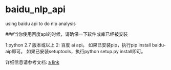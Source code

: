 # baidu_nlp_api
using baidu api to do nlp analysis

###当你使用百度api的时候，请确保一下软件或库已经被安装

1:python 2.7 版本或以上
2: 百度 ai api。
如果已安装pip，执行pip install baidu-aip即可。
如果已安装setuptools，执行python setup.py install即可。

详细信息请参考文档: [a link](http://ai.baidu.com/docs#/NLP-Python-SDK/e8d48b55)
